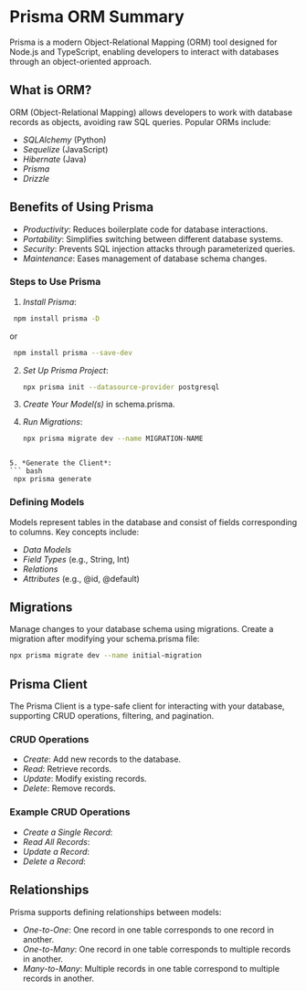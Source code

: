 # Prisma ORM Summary

Prisma is a modern Object-Relational Mapping (ORM) tool designed for Node.js and TypeScript, enabling developers to interact with databases through an object-oriented approach.

## What is ORM?

ORM (Object-Relational Mapping) allows developers to work with database records as objects, avoiding raw SQL queries. Popular ORMs include:
- *SQLAlchemy* (Python)
- *Sequelize* (JavaScript)
- *Hibernate* (Java)
- *Prisma*
- *Drizzle*

## Benefits of Using Prisma
- *Productivity*: Reduces boilerplate code for database interactions.
- *Portability*: Simplifies switching between different database systems.
- *Security*: Prevents SQL injection attacks through parameterized queries.
- *Maintenance*: Eases management of database schema changes.

### Steps to Use Prisma
1. *Install Prisma*:
  ``` bash
   npm install prisma -D
   ```
   or
  ``` bash
   npm install prisma --save-dev
   ```

2. *Set Up Prisma Project*:
   ```bash
   npx prisma init --datasource-provider postgresql
   ```

3. *Create Your Model(s)* in schema.prisma.

4. *Run Migrations*:
   ```bash
   npx prisma migrate dev --name MIGRATION-NAME
  ``` 

5. *Generate the Client*:
  ``` bash
   npx prisma generate
 ```  

### Defining Models
Models represent tables in the database and consist of fields corresponding to columns. Key concepts include:
- *Data Models*
- *Field Types* (e.g., String, Int)
- *Relations*
- *Attributes* (e.g., @id, @default)

## Migrations
Manage changes to your database schema using migrations. Create a migration after modifying your schema.prisma file:
```bash
npx prisma migrate dev --name initial-migration
```

## Prisma Client
The Prisma Client is a type-safe client for interacting with your database, supporting CRUD operations, filtering, and pagination.

### CRUD Operations
- *Create*: Add new records to the database.
- *Read*: Retrieve records.
- *Update*: Modify existing records.
- *Delete*: Remove records.

### Example CRUD Operations
- *Create a Single Record*:
- *Read All Records*:
- *Update a Record*:
- *Delete a Record*:

## Relationships
Prisma supports defining relationships between models:
- *One-to-One*: One record in one table corresponds to one record in another.
- *One-to-Many*: One record in one table corresponds to multiple records in another.
- *Many-to-Many*: Multiple records in one table correspond to multiple records in another.
